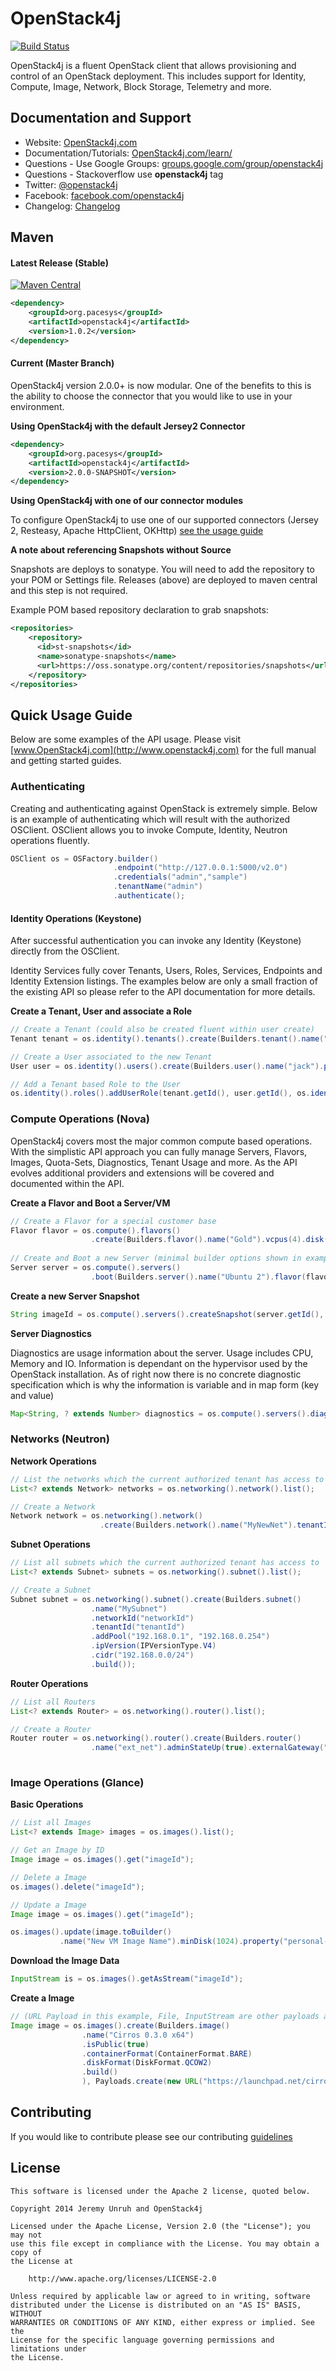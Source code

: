 OpenStack4j 
===========

[![Build Status](https://travis-ci.org/gondor/openstack4j.svg?branch=master)](https://travis-ci.org/gondor/openstack4j)


OpenStack4j is a fluent OpenStack client that allows provisioning and control of an OpenStack deployment.   This includes support for Identity, Compute, Image, Network, Block Storage, Telemetry and more.

## Documentation and Support

* Website: [OpenStack4j.com](http://www.openstack4j.com)
* Documentation/Tutorials: [OpenStack4j.com/learn/](http://www.openstack4j.com/learn/)
* Questions - Use Google Groups: [groups.google.com/group/openstack4j](http://groups.google.com/group/openstack4j)
* Questions - Stackoverflow use **openstack4j** tag
* Twitter: [@openstack4j](https://twitter.com/openstack4j)
* Facebook: [facebook.com/openstack4j](http://www.facebook.com/openstack4j)
* Changelog: [Changelog](https://github.com/gondor/openstack4j/blob/master/CHANGELOG.md)

Maven
-----

#### Latest Release (Stable)

[![Maven Central](https://maven-badges.herokuapp.com/maven-central/org.pacesys/openstack4j/badge.svg)](https://maven-badges.herokuapp.com/maven-central/org.pacesys/openstack4j)

```xml
<dependency>
    <groupId>org.pacesys</groupId>
    <artifactId>openstack4j</artifactId>
    <version>1.0.2</version>
</dependency>
```

#### Current (Master Branch)

OpenStack4j version 2.0.0+ is now modular.  One of the benefits to this is the ability to choose the connector that you would like to use in your environment.  

**Using OpenStack4j with the default Jersey2 Connector**
```xml
<dependency>
    <groupId>org.pacesys</groupId>
    <artifactId>openstack4j</artifactId>
    <version>2.0.0-SNAPSHOT</version>
</dependency>
```

**Using OpenStack4j with one of our connector modules**

To configure OpenStack4j to use one of our supported connectors (Jersey 2, Resteasy, Apache HttpClient, OKHttp) [see the usage guide](https://github.com/gondor/openstack4j/tree/master/connectors)

**A note about referencing Snapshots without Source**

Snapshots are deploys to sonatype.  You will need to add the repository to your POM or Settings file.  Releases (above) are deployed to maven central and this step is not required.

Example POM based repository declaration to grab snapshots:
```xml
<repositories>
    <repository>
      <id>st-snapshots</id>
      <name>sonatype-snapshots</name>
      <url>https://oss.sonatype.org/content/repositories/snapshots</url>
    </repository>
</repositories>
```

Quick Usage Guide
-----------------

Below are some examples of the API usage.  Please visit [www.OpenStack4j.com](http://www.openstack4j.com) for the full manual and getting started guides.


### Authenticating

Creating and authenticating against OpenStack is extremely simple. Below is an example of authenticating which will
result with the authorized OSClient.  OSClient allows you to invoke Compute, Identity, Neutron operations fluently. 

```java
OSClient os = OSFactory.builder()
                       .endpoint("http://127.0.0.1:5000/v2.0")
                       .credentials("admin","sample")
                       .tenantName("admin")
                       .authenticate();
```

#### Identity Operations (Keystone)

After successful authentication you can invoke any Identity (Keystone) directly from the OSClient. 

Identity Services fully cover Tenants, Users, Roles, Services, Endpoints and Identity Extension listings.  The examples below are only a small fraction of the existing API so please refer to the API documentation for more details.

**Create a Tenant, User and associate a Role**
```java
// Create a Tenant (could also be created fluent within user create)
Tenant tenant = os.identity().tenants().create(Builders.tenant().name("MyNewTenant").build());

// Create a User associated to the new Tenant
User user = os.identity().users().create(Builders.user().name("jack").password("sample").tenant(tenant).build());

// Add a Tenant based Role to the User
os.identity().roles().addUserRole(tenant.getId(), user.getId(), os.identity().roles().getByName("Member").getId());

```


### Compute Operations (Nova)

OpenStack4j covers most the major common compute based operations.  With the simplistic API approach you can fully manage Servers, Flavors, Images, Quota-Sets, Diagnostics, Tenant Usage and more.  As the API evolves additional providers and extensions will be covered and documented within the API.

**Create a Flavor and Boot a Server/VM**
```java
// Create a Flavor for a special customer base
Flavor flavor = os.compute().flavors()
                  .create(Builders.flavor().name("Gold").vcpus(4).disk(80).ram(2048).build());
                  
// Create and Boot a new Server (minimal builder options shown in example)
Server server = os.compute().servers()
                  .boot(Builders.server().name("Ubuntu 2").flavor(flavor.getId()).image("imageId").build());

```

**Create a new Server Snapshot**
```java
String imageId = os.compute().servers().createSnapshot(server.getId(), "Clean State Snapshot");
```

**Server Diagnostics**

Diagnostics are usage information about the server.  Usage includes CPU, Memory and IO.  Information is
dependant on the hypervisor used by the OpenStack installation.  As of right now there is no concrete diagnostic
specification which is why the information is variable and in map form (key and value)
```java
Map<String, ? extends Number> diagnostics = os.compute().servers().diagnostics("serverId");
```


### Networks (Neutron)

**Network Operations**
```java
// List the networks which the current authorized tenant has access to
List<? extends Network> networks = os.networking().network().list();

// Create a Network
Network network = os.networking().network()
                    .create(Builders.network().name("MyNewNet").tenantId(tenant.getId()).build());
```

**Subnet Operations**
```java
// List all subnets which the current authorized tenant has access to
List<? extends Subnet> subnets = os.networking().subnet().list();

// Create a Subnet
Subnet subnet = os.networking().subnet().create(Builders.subnet()
                  .name("MySubnet")
                  .networkId("networkId")
                  .tenantId("tenantId")
                  .addPool("192.168.0.1", "192.168.0.254")
                  .ipVersion(IPVersionType.V4)
                  .cidr("192.168.0.0/24")
                  .build());
```

**Router Operations**
```java
// List all Routers 
List<? extends Router> = os.networking().router().list();

// Create a Router
Router router = os.networking().router().create(Builders.router()
                  .name("ext_net").adminStateUp(true).externalGateway("networkId").build());
                  
```

### Image Operations (Glance)

**Basic Operations**
```java
// List all Images
List<? extends Image> images = os.images().list();

// Get an Image by ID
Image image = os.images().get("imageId");

// Delete a Image
os.images().delete("imageId");

// Update a Image
Image image = os.images().get("imageId");

os.images().update(image.toBuilder()
           .name("New VM Image Name").minDisk(1024).property("personal-distro", "true"));
```

**Download the Image Data**
```java
InputStream is = os.images().getAsStream("imageId"); 
```

**Create a Image**
```java
// (URL Payload in this example, File, InputStream are other payloads available)
Image image = os.images().create(Builders.image()
                .name("Cirros 0.3.0 x64")
				.isPublic(true)
				.containerFormat(ContainerFormat.BARE)
				.diskFormat(DiskFormat.QCOW2)
				.build()
				), Payloads.create(new URL("https://launchpad.net/cirros/trunk/0.3.0/+download/cirros-0.3.0-x86_64-disk.img")));
```

Contributing
------------
If you would like to contribute please see our contributing [guidelines](https://github.com/gondor/openstack4j/blob/master/CONTRIBUTING.md)

License
-------
```
This software is licensed under the Apache 2 license, quoted below.

Copyright 2014 Jeremy Unruh and OpenStack4j

Licensed under the Apache License, Version 2.0 (the "License"); you may not
use this file except in compliance with the License. You may obtain a copy of
the License at

    http://www.apache.org/licenses/LICENSE-2.0

Unless required by applicable law or agreed to in writing, software
distributed under the License is distributed on an "AS IS" BASIS, WITHOUT
WARRANTIES OR CONDITIONS OF ANY KIND, either express or implied. See the
License for the specific language governing permissions and limitations under
the License.
```
